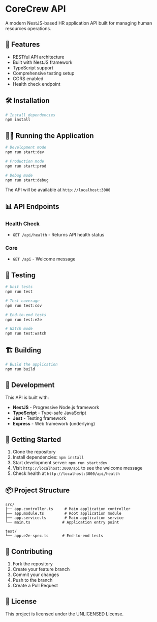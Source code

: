 # CoreCrew API

A modern NestJS-based HR application API built for managing human resources operations.

## 🚀 Features

- RESTful API architecture
- Built with NestJS framework
- TypeScript support
- Comprehensive testing setup
- CORS enabled
- Health check endpoint

## 🛠️ Installation

```bash
# Install dependencies
npm install
```

## 🏃‍♂️ Running the Application

```bash
# Development mode
npm run start:dev

# Production mode
npm run start:prod

# Debug mode
npm run start:debug
```

The API will be available at `http://localhost:3000`

## 📊 API Endpoints

### Health Check
- `GET /api/health` - Returns API health status

### Core
- `GET /api` - Welcome message

## 🧪 Testing

```bash
# Unit tests
npm run test

# Test coverage
npm run test:cov

# End-to-end tests
npm run test:e2e

# Watch mode
npm run test:watch
```

## 🏗️ Building

```bash
# Build the application
npm run build
```

## 📝 Development

This API is built with:
- **NestJS** - Progressive Node.js framework
- **TypeScript** - Type-safe JavaScript
- **Jest** - Testing framework
- **Express** - Web framework (underlying)

## 🚦 Getting Started

1. Clone the repository
2. Install dependencies: `npm install`
3. Start development server: `npm run start:dev`
4. Visit `http://localhost:3000/api` to see the welcome message
5. Check health at `http://localhost:3000/api/health`

## 📦 Project Structure

```
src/
├── app.controller.ts     # Main application controller
├── app.module.ts         # Root application module
├── app.service.ts        # Main application service
└── main.ts              # Application entry point

test/
└── app.e2e-spec.ts      # End-to-end tests
```

## 🤝 Contributing

1. Fork the repository
2. Create your feature branch
3. Commit your changes
4. Push to the branch
5. Create a Pull Request

## 📄 License

This project is licensed under the UNLICENSED License.
